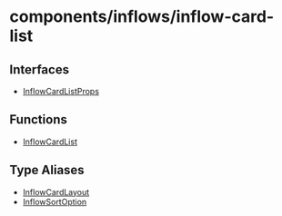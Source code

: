 # components/inflows/inflow-card-list

## Interfaces

- [InflowCardListProps](interfaces/InflowCardListProps.md)

## Functions

- [InflowCardList](functions/InflowCardList.md)

## Type Aliases

- [InflowCardLayout](type-aliases/InflowCardLayout.md)
- [InflowSortOption](type-aliases/InflowSortOption.md)
